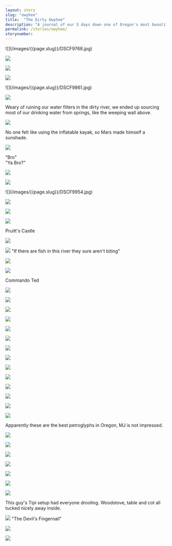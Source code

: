 ```yaml
---
layout: story
slug: "owyhee"
title:  "The Dirty Owyhee"
description: "A journal of our 5 days down one of Oregon's most beautiful and remote rivers."
permalink: /stories/owyhee/
storynumber: 
---
```

<!-- ![](/images/{{page.slug}}/DSCF9766.jpg) -->

<div class="double"></div>
![](/images/{{page.slug}}/DSCF9768.jpg)

![](/images/{{page.slug}}/DSCF9770.jpg)

![](/images/{{page.slug}}/DSCF9782.jpg)

![](/images/{{page.slug}}/DSCF9848.jpg)

<div class="double"></div>
![](/images/{{page.slug}}/DSCF9861.jpg)

![](/images/{{page.slug}}/DSCF9859.jpg)

Weary of ruining our water filters in the dirty river, we ended up sourcing most of our drinking water from springs, like the weeping wall above.

![](/images/{{page.slug}}/DSCF9878.jpg)

No one felt like using the inflatable kayak, so Mars made himself a sunshade.

![](/images/{{page.slug}}/DSCF9903.jpg)

"Bro"
<br>
"Ya Bro?"

![](/images/{{page.slug}}/DSCF9911.jpg)

![](/images/{{page.slug}}/DSCF9920.jpg)

<div class="double"></div>
![](/images/{{page.slug}}/DSCF9954.jpg)

![](/images/{{page.slug}}/DSCF9933.jpg)

![](/images/{{page.slug}}/DSCF9963.jpg)

![](/images/{{page.slug}}/DSCF9968.jpg)

Pruitt's Castle

<!-- ![](/images/{{page.slug}}/DSCF9971.jpg) -->

![](/images/{{page.slug}}/DSCF9976.jpg)

![](/images/{{page.slug}}/DSCF9995.jpg)
"If there are fish in this river they sure aren't biting"

<!-- ![](/images/{{page.slug}}/DSCF0015.jpg) -->

<!-- ![](/images/{{page.slug}}/DSCF0026.jpg) -->

![](/images/{{page.slug}}/DSCF0055.jpg)

<!-- ![](/images/{{page.slug}}/DSCF0061.jpg) -->

![](/images/{{page.slug}}/DSCF0077.jpg)

Commando Ted

![](/images/{{page.slug}}/DSCF0087.jpg)

![](/images/{{page.slug}}/DSCF0097.jpg)

![](/images/{{page.slug}}/DSCF0102.jpg)

![](/images/{{page.slug}}/DSCF0104.jpg)

![](/images/{{page.slug}}/DSCF0127.jpg)

<!-- ![](/images/{{page.slug}}/DSCF0145.jpg) -->

![](/images/{{page.slug}}/DSCF0158.jpg)

![](/images/{{page.slug}}/DSCF0164.jpg)

![](/images/{{page.slug}}/DSCF0172.jpg)

<!-- ![](/images/{{page.slug}}/DSCF0173.jpg) -->

![](/images/{{page.slug}}/DSCF0181.jpg)

<!-- ![](/images/{{page.slug}}/DSCF0183.jpg) -->

![](/images/{{page.slug}}/DSCF0189.jpg)

![](/images/{{page.slug}}/DSCF0192.jpg)

![](/images/{{page.slug}}/DSCF0203.jpg)

![](/images/{{page.slug}}/DSCF0225.jpg)

![](/images/{{page.slug}}/DSCF0240.jpg)

Apparently these are the best petroglyphs in Oregon, MJ is not impressed.

<!-- ![](/images/{{page.slug}}/DSCF0250.jpg) -->

![](/images/{{page.slug}}/DSCF0260.jpg)

<!-- ![](/images/{{page.slug}}/DSCF0263.jpg) -->

![](/images/{{page.slug}}/DSCF0266.jpg)

![](/images/{{page.slug}}/DSCF0271.jpg)

![](/images/{{page.slug}}/DSCF0289.jpg)

<!-- ![](/images/{{page.slug}}/DSCF0276.jpg) -->

<!-- ![](/images/{{page.slug}}/DSCF0278.jpg) -->


![](/images/{{page.slug}}/DSCF0304.jpg)

![](/images/{{page.slug}}/DSCF0314.jpg)

<!-- ![](/images/{{page.slug}}/DSCF0318.jpg) -->

![](/images/{{page.slug}}/DSCF0323.jpg)

This guy's Tipi setup had everyone drooling. Woodstove, table and cot all tucked nicely away inside. 

![](/images/{{page.slug}}/DSCF0324.jpg)
"The Devil's Fingernail"

![](/images/{{page.slug}}/DSCF0325.jpg)

![](/images/{{page.slug}}/DSCF0338.jpg)

